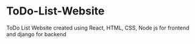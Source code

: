 # ToDo-List-Website
ToDo List Website created using React, HTML, CSS, Node js for frontend and django for backend
